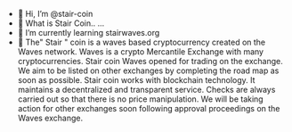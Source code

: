 - 👋 Hi, I’m @stair-coin
- 👀 What is Stair Coin.. ...
- 🌱 I’m currently learning stairwaves.org
- 💞️ The" Stair " coin is a waves based cryptocurrency created on the Waves network. Waves is a crypto Mercantile Exchange with many cryptocurrencies. Stair coin Waves opened for trading on the exchange. We aim to be listed on other exchanges by completing the road map as soon as possible. Stair coin works with blockchain technology. It maintains a decentralized and transparent service. Checks are always carried out so that there is no price manipulation. We will be taking action for other exchanges soon following approval proceedings on the Waves exchange.
